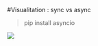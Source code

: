 #Visualitation : sync vs async

> pip install asyncio

![](https://github.com/NishantGhanate/PythonScripts/Async/image.jpeg)

